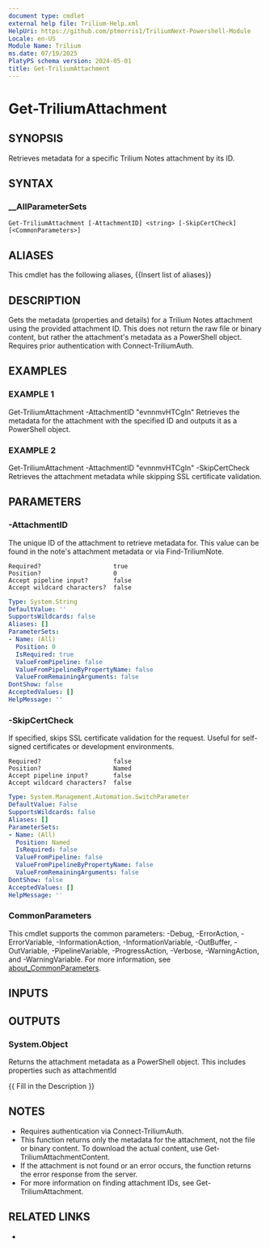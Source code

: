 ```yaml
---
document type: cmdlet
external help file: Trilium-Help.xml
HelpUri: https://github.com/ptmorris1/TriliumNext-Powershell-Module
Locale: en-US
Module Name: Trilium
ms.date: 07/19/2025
PlatyPS schema version: 2024-05-01
title: Get-TriliumAttachment
---
```


# Get-TriliumAttachment

## SYNOPSIS

Retrieves metadata for a specific Trilium Notes attachment by its ID.

## SYNTAX

### __AllParameterSets

```
Get-TriliumAttachment [-AttachmentID] <string> [-SkipCertCheck] [<CommonParameters>]
```

## ALIASES

This cmdlet has the following aliases,
  {{Insert list of aliases}}

## DESCRIPTION

Gets the metadata (properties and details) for a Trilium Notes attachment using the provided attachment ID.
This does not return the raw file or binary content, but rather the attachment's metadata as a PowerShell object.
Requires prior authentication with Connect-TriliumAuth.

## EXAMPLES

### EXAMPLE 1

Get-TriliumAttachment -AttachmentID "evnnmvHTCgIn"
Retrieves the metadata for the attachment with the specified ID and outputs it as a PowerShell object.

### EXAMPLE 2

Get-TriliumAttachment -AttachmentID "evnnmvHTCgIn" -SkipCertCheck
Retrieves the attachment metadata while skipping SSL certificate validation.

## PARAMETERS

### -AttachmentID

The unique ID of the attachment to retrieve metadata for.
This value can be found in the note's attachment metadata or via Find-TriliumNote.

    Required?                    true
    Position?                    0
    Accept pipeline input?       false
    Accept wildcard characters?  false

```yaml
Type: System.String
DefaultValue: ''
SupportsWildcards: false
Aliases: []
ParameterSets:
- Name: (All)
  Position: 0
  IsRequired: true
  ValueFromPipeline: false
  ValueFromPipelineByPropertyName: false
  ValueFromRemainingArguments: false
DontShow: false
AcceptedValues: []
HelpMessage: ''
```

### -SkipCertCheck

If specified, skips SSL certificate validation for the request.
Useful for self-signed certificates or development environments.

    Required?                    false
    Position?                    Named
    Accept pipeline input?       false
    Accept wildcard characters?  false

```yaml
Type: System.Management.Automation.SwitchParameter
DefaultValue: False
SupportsWildcards: false
Aliases: []
ParameterSets:
- Name: (All)
  Position: Named
  IsRequired: false
  ValueFromPipeline: false
  ValueFromPipelineByPropertyName: false
  ValueFromRemainingArguments: false
DontShow: false
AcceptedValues: []
HelpMessage: ''
```

### CommonParameters

This cmdlet supports the common parameters: -Debug, -ErrorAction, -ErrorVariable,
-InformationAction, -InformationVariable, -OutBuffer, -OutVariable, -PipelineVariable,
-ProgressAction, -Verbose, -WarningAction, and -WarningVariable. For more information, see
[about_CommonParameters](https://go.microsoft.com/fwlink/?LinkID=113216).

## INPUTS

## OUTPUTS

### System.Object
Returns the attachment metadata as a PowerShell object. This includes properties such as attachmentId

{{ Fill in the Description }}

## NOTES

- Requires authentication via Connect-TriliumAuth.
- This function returns only the metadata for the attachment, not the file or binary content.
To download the actual content, use Get-TriliumAttachmentContent.
- If the attachment is not found or an error occurs, the function returns the error response from the server.
- For more information on finding attachment IDs, see Get-TriliumAttachment.


## RELATED LINKS

- [](https://github.com/ptmorris1/TriliumNext-Powershell-Module)
